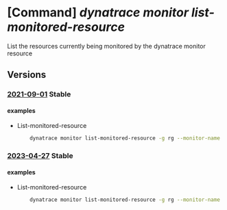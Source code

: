 # [Command] _dynatrace monitor list-monitored-resource_

List the resources currently being monitored by the dynatrace monitor resource

## Versions

### [2021-09-01](/Resources/mgmt-plane/L3N1YnNjcmlwdGlvbnMve30vcmVzb3VyY2Vncm91cHMve30vcHJvdmlkZXJzL2R5bmF0cmFjZS5vYnNlcnZhYmlsaXR5L21vbml0b3JzL3t9L2xpc3Rtb25pdG9yZWRyZXNvdXJjZXM=/2021-09-01.xml) **Stable**

<!-- mgmt-plane /subscriptions/{}/resourcegroups/{}/providers/dynatrace.observability/monitors/{}/listmonitoredresources 2021-09-01 -->

#### examples

- List-monitored-resource
    ```bash
        dynatrace monitor list-monitored-resource -g rg --monitor-name monitor
    ```

### [2023-04-27](/Resources/mgmt-plane/L3N1YnNjcmlwdGlvbnMve30vcmVzb3VyY2Vncm91cHMve30vcHJvdmlkZXJzL2R5bmF0cmFjZS5vYnNlcnZhYmlsaXR5L21vbml0b3JzL3t9L2xpc3Rtb25pdG9yZWRyZXNvdXJjZXM=/2023-04-27.xml) **Stable**

<!-- mgmt-plane /subscriptions/{}/resourcegroups/{}/providers/dynatrace.observability/monitors/{}/listmonitoredresources 2023-04-27 -->

#### examples

- List-monitored-resource
    ```bash
        dynatrace monitor list-monitored-resource -g rg --monitor-name monitor
    ```
